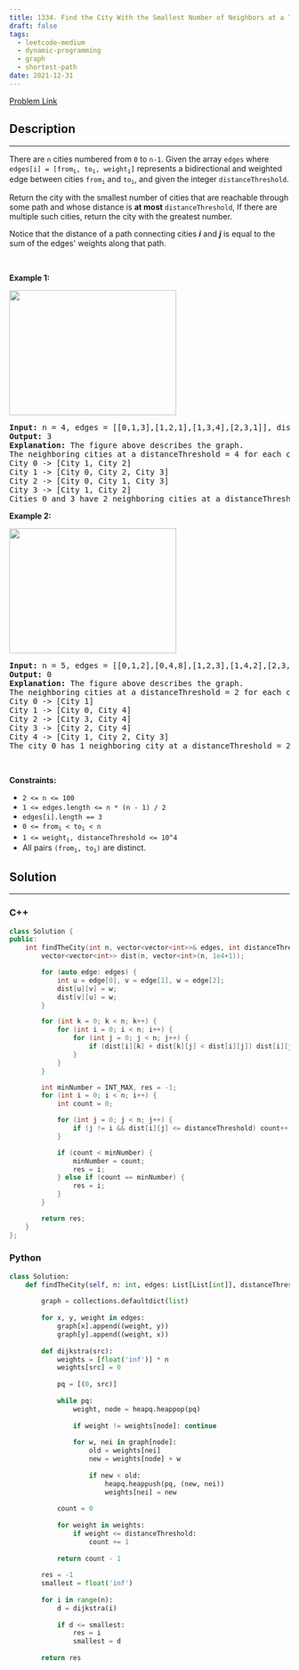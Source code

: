 ```yaml
---
title: 1334. Find the City With the Smallest Number of Neighbors at a Threshold Distance
draft: false
tags: 
  - leetcode-medium
  - dynamic-programming
  - graph
  - shortest-path
date: 2021-12-31
---
```


[Problem Link](https://leetcode.com/problems/find-the-city-with-the-smallest-number-of-neighbors-at-a-threshold-distance/)

## Description

---
<p>There are <code>n</code> cities numbered from <code>0</code> to <code>n-1</code>. Given the array <code>edges</code> where <code>edges[i] = [from<sub>i</sub>, to<sub>i</sub>, weight<sub>i</sub>]</code> represents a bidirectional and weighted edge between cities <code>from<sub>i</sub></code> and <code>to<sub>i</sub></code>, and given the integer <code>distanceThreshold</code>.</p>

<p>Return the city with the smallest number of cities that are reachable through some path and whose distance is <strong>at most</strong> <code>distanceThreshold</code>, If there are multiple such cities, return the city with the greatest number.</p>

<p>Notice that the distance of a path connecting cities <em><strong>i</strong></em> and <em><strong>j</strong></em> is equal to the sum of the edges&#39; weights along that path.</p>

<p>&nbsp;</p>
<p><strong class="example">Example 1:</strong></p>

<p><img alt="" src="https://assets.leetcode.com/uploads/2024/08/23/problem1334example1.png" style="width: 300px; height: 224px;" /></p>

<pre>
<strong>Input:</strong> n = 4, edges = [[0,1,3],[1,2,1],[1,3,4],[2,3,1]], distanceThreshold = 4
<strong>Output:</strong> 3
<strong>Explanation: </strong>The figure above describes the graph.&nbsp;
The neighboring cities at a distanceThreshold = 4 for each city are:
City 0 -&gt; [City 1, City 2]&nbsp;
City 1 -&gt; [City 0, City 2, City 3]&nbsp;
City 2 -&gt; [City 0, City 1, City 3]&nbsp;
City 3 -&gt; [City 1, City 2]&nbsp;
Cities 0 and 3 have 2 neighboring cities at a distanceThreshold = 4, but we have to return city 3 since it has the greatest number.
</pre>

<p><strong class="example">Example 2:</strong></p>

<p><img alt="" src="https://assets.leetcode.com/uploads/2024/08/23/problem1334example0.png" style="width: 300px; height: 224px;" /></p>

<pre>
<strong>Input:</strong> n = 5, edges = [[0,1,2],[0,4,8],[1,2,3],[1,4,2],[2,3,1],[3,4,1]], distanceThreshold = 2
<strong>Output:</strong> 0
<strong>Explanation: </strong>The figure above describes the graph.&nbsp;
The neighboring cities at a distanceThreshold = 2 for each city are:
City 0 -&gt; [City 1]&nbsp;
City 1 -&gt; [City 0, City 4]&nbsp;
City 2 -&gt; [City 3, City 4]&nbsp;
City 3 -&gt; [City 2, City 4]
City 4 -&gt; [City 1, City 2, City 3]&nbsp;
The city 0 has 1 neighboring city at a distanceThreshold = 2.
</pre>

<p>&nbsp;</p>
<p><strong>Constraints:</strong></p>

<ul>
	<li><code>2 &lt;= n &lt;= 100</code></li>
	<li><code>1 &lt;= edges.length &lt;= n * (n - 1) / 2</code></li>
	<li><code>edges[i].length == 3</code></li>
	<li><code>0 &lt;= from<sub>i</sub> &lt; to<sub>i</sub> &lt; n</code></li>
	<li><code>1 &lt;= weight<sub>i</sub>,&nbsp;distanceThreshold &lt;= 10^4</code></li>
	<li>All pairs <code>(from<sub>i</sub>, to<sub>i</sub>)</code> are distinct.</li>
</ul>


## Solution

---
### C++
``` cpp title='find-the-city-with-the-smallest-number-of-neighbors-at-a-threshold-distance'
class Solution {
public:
    int findTheCity(int n, vector<vector<int>>& edges, int distanceThreshold) {
        vector<vector<int>> dist(n, vector<int>(n, 1e4+1));

        for (auto edge: edges) {
            int u = edge[0], v = edge[1], w = edge[2];
            dist[u][v] = w;
            dist[v][u] = w;
        }

        for (int k = 0; k < n; k++) {
            for (int i = 0; i < n; i++) {
                for (int j = 0; j < n; j++) {
                    if (dist[i][k] + dist[k][j] < dist[i][j]) dist[i][j] = dist[i][k] + dist[k][j];
                }
            }
        }

        int minNumber = INT_MAX, res = -1;
        for (int i = 0; i < n; i++) {
            int count = 0;

            for (int j = 0; j < n; j++) {
                if (j != i && dist[i][j] <= distanceThreshold) count++;
            }

            if (count < minNumber) {
                minNumber = count;
                res = i;
            } else if (count == minNumber) {
                res = i;
            }
        }

        return res;
    }
};
```
### Python
``` py title='find-the-city-with-the-smallest-number-of-neighbors-at-a-threshold-distance'
class Solution:
    def findTheCity(self, n: int, edges: List[List[int]], distanceThreshold: int) -> int:
        
        graph = collections.defaultdict(list)
        
        for x, y, weight in edges:
            graph[x].append((weight, y))
            graph[y].append((weight, x))
        
        def dijkstra(src):
            weights = [float('inf')] * n
            weights[src] = 0
            
            pq = [(0, src)]
            
            while pq:
                weight, node = heapq.heappop(pq)
                
                if weight != weights[node]: continue
                
                for w, nei in graph[node]:
                    old = weights[nei]
                    new = weights[node] + w
                    
                    if new < old:
                        heapq.heappush(pq, (new, nei))
                        weights[nei] = new
            
            count = 0
            
            for weight in weights:
                if weight <= distanceThreshold:
                    count += 1
            
            return count - 1
        
        res = -1
        smallest = float('inf')
        
        for i in range(n):
            d = dijkstra(i)
            
            if d <= smallest:
                res = i
                smallest = d
        
        return res
```

